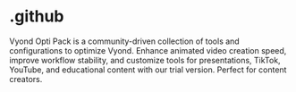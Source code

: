 # .github
Vyond Opti Pack is a community-driven collection of tools and configurations to optimize Vyond. Enhance animated video creation speed, improve workflow stability, and customize tools for presentations, TikTok, YouTube, and educational content with our trial version. Perfect for content creators.
